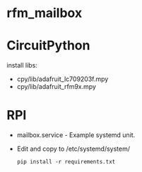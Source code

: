 # rfm_mailbox

# CircuitPython 

install libs:
- cpy/lib/adafruit_lc709203f.mpy
- cpy/lib/adafruit_rfm9x.mpy

# RPI
- mailbox.service - Example systemd unit.
- Edit and copy to /etc/systemd/system/

  ```
  pip install -r requirements.txt
  ```